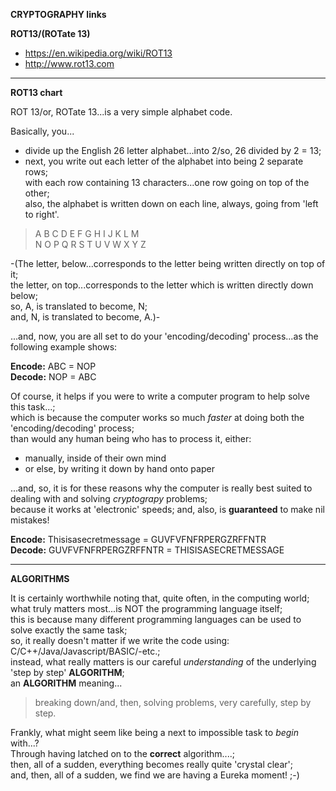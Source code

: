 **CRYPTOGRAPHY links**

**ROT13/(ROTate 13)**
* https://en.wikipedia.org/wiki/ROT13  
* http://www.rot13.com  

-----

**ROT13 chart**

ROT 13/or, ROTate 13...is a very simple alphabet code.

Basically, you...

- divide up the English 26 letter alphabet...into 2/so, 26 divided by 2 = 13;
- next, you write out each letter of the alphabet into being 2 separate rows;    
  with each row containing 13 characters...one row going on top of the other;  
  also, the alphabet is written down on each line, always, going from 'left to right'.  

> A B C D E F G H I J K L M  
> N O P Q R S T U V W X Y Z

-(The letter, below...corresponds to the letter being written directly on top of it;     
  the letter, on top...corresponds to the letter which is written directly down below;    
  so, A, is translated to become, N;    
  and, N, is translated to become, A.)-      

...and, now, you are all set to do your 'encoding/decoding' process...as the following example shows:

**Encode:** ABC = NOP  
**Decode:** NOP = ABC  

Of course, it helps if you were to write a computer program to help solve this task...;         
which is because the computer works so much *faster* at doing both the 'encoding/decoding' process;    
than would any human being who has to process it, either:

 - manually, inside of their own mind    
 - or else, by writing it down by hand onto paper  
 
...and, so, it is for these reasons why the computer is really best suited to dealing with and solving *cryptograpy* problems;    
because it works at 'electronic' speeds; and, also, is **guaranteed** to make nil mistakes!  

**Encode:** Thisisasecretmessage = GUVFVFNFRPERGZRFFNTR  
**Decode:** GUVFVFNFRPERGZRFFNTR = THISISASECRETMESSAGE   

-----

**ALGORITHMS**

It is certainly worthwhile noting that, quite often, in the computing world;    
what truly matters most...is NOT the programming language itself;  
this is because many different programming languages can be used to solve exactly the same task;  
so, it really doesn't matter if we write the code using: C/C++/Java/Javascript/BASIC/-etc.;  
instead, what really matters is our careful *understanding* of the underlying 'step by step' **ALGORITHM**;    
an **ALGORITHM** meaning...

> breaking down/and, then, solving problems, very carefully, step by step.  

Frankly, what might seem like being a next to impossible task to *begin* with...?  
Through having latched on to the **correct** algorithm....;  
then, all of a sudden, everything becomes really quite 'crystal clear';      
and, then, all of a sudden, we find we are having a Eureka moment! ;-)  
